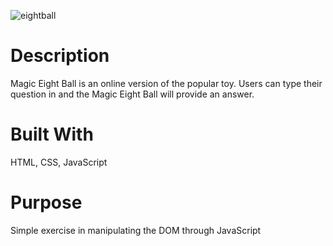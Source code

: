 ![eightball](https://user-images.githubusercontent.com/53705501/80661616-2a084c80-8a5d-11ea-99ec-606ecfba9180.jpg)

# Description
Magic Eight Ball is an online version of the popular toy. Users can type their question in and the Magic Eight Ball will provide an answer. 

# Built With
HTML, CSS, JavaScript

# Purpose
Simple exercise in manipulating the DOM through JavaScript
